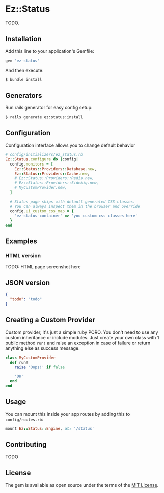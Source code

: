# Ez::Status
TODO.

## Installation
Add this line to your application's Gemfile:

```ruby
gem 'ez-status'
```

And then execute:
```bash
$ bundle install
```

## Generators
Run rails generator for easy config setup:
```bash
$ rails generate ez:status:install
```

## Configuration

Configuration interface allows you to change default behavior

```ruby
# config/initializers/ez_status.rb
Ez::Status.configure do |config|
  config.monitors = [
    Ez::Status::Providers::Database.new,
    Ez::Status::Providers::Cache.new,
    # Ez::Status::Providers::Redis.new,
    # Ez::Status::Providers::Sidekiq.new,
    # MyCustomProvider.new,
  ]

  # Status page ships with default generated CSS classes.
  # You can always inspect them in the browser and override
  config.ui_custom_css_map = {
    'ez-status-container' => 'you custom css classes here'
  }
end
```

## Examples

### HTML version

TODO: HTML page screenshot here


## JSON version

```json
{
  "todo": "todo"
}
```

## Creating a Custom Provider

Custom provider, it's just a simple ruby PORO. You don't need to use any custom inheritance or include modules.
Just create your own class with 1 public method `run!` and raise an exception in case of failure or return anything else as success message.

```ruby
class MyCustomProvider
  def run!
    raise 'Oops!' if false

    'OK'
  end
end
```

## Usage

You can mount this inside your app routes by adding this to `config/routes.rb`:

```ruby
mount Ez::Status::Engine, at: '/status'
```

## Contributing
TODO

## License
The gem is available as open source under the terms of the [MIT License](https://opensource.org/licenses/MIT).
